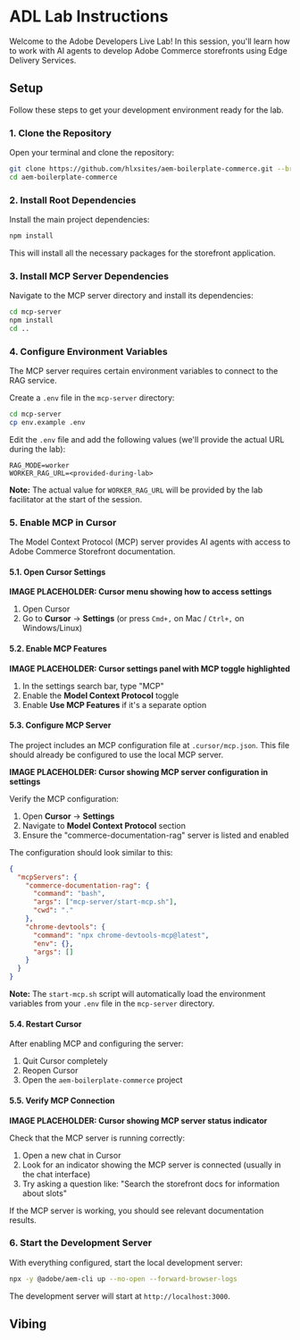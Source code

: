 # ADL Lab Instructions

Welcome to the Adobe Developers Live Lab! In this session, you'll learn how to work with AI agents to develop Adobe Commerce storefronts using Edge Delivery Services.

## Setup

Follow these steps to get your development environment ready for the lab.

### 1. Clone the Repository

Open your terminal and clone the repository:

```bash
git clone https://github.com/hlxsites/aem-boilerplate-commerce.git --branch agentic-dev
cd aem-boilerplate-commerce
```

### 2. Install Root Dependencies

Install the main project dependencies:

```bash
npm install
```

This will install all the necessary packages for the storefront application.

### 3. Install MCP Server Dependencies

Navigate to the MCP server directory and install its dependencies:

```bash
cd mcp-server
npm install
cd ..
```

### 4. Configure Environment Variables

The MCP server requires certain environment variables to connect to the RAG service.

Create a `.env` file in the `mcp-server` directory:

```bash
cd mcp-server
cp env.example .env
```

Edit the `.env` file and add the following values (we'll provide the actual URL during the lab):

```env
RAG_MODE=worker
WORKER_RAG_URL=<provided-during-lab>
```

**Note:** The actual value for `WORKER_RAG_URL` will be provided by the lab facilitator at the start of the session.

### 5. Enable MCP in Cursor

The Model Context Protocol (MCP) server provides AI agents with access to Adobe Commerce Storefront documentation.

#### 5.1. Open Cursor Settings

**IMAGE PLACEHOLDER: Cursor menu showing how to access settings**

1. Open Cursor
2. Go to **Cursor** → **Settings** (or press `Cmd+,` on Mac / `Ctrl+,` on Windows/Linux)

#### 5.2. Enable MCP Features

**IMAGE PLACEHOLDER: Cursor settings panel with MCP toggle highlighted**

1. In the settings search bar, type "MCP"
2. Enable the **Model Context Protocol** toggle
3. Enable **Use MCP Features** if it's a separate option

#### 5.3. Configure MCP Server

The project includes an MCP configuration file at `.cursor/mcp.json`. This file should already be configured to use the local MCP server.

**IMAGE PLACEHOLDER: Cursor showing MCP server configuration in settings**

Verify the MCP configuration:

1. Open **Cursor** → **Settings**
2. Navigate to **Model Context Protocol** section
3. Ensure the "commerce-documentation-rag" server is listed and enabled

The configuration should look similar to this:

```json
{
  "mcpServers": {
    "commerce-documentation-rag": {
      "command": "bash",
      "args": ["mcp-server/start-mcp.sh"],
      "cwd": "."
    },
    "chrome-devtools": {
      "command": "npx chrome-devtools-mcp@latest",
      "env": {},
      "args": []
    }
  }
}
```

**Note:** The `start-mcp.sh` script will automatically load the environment variables from your `.env` file in the `mcp-server` directory.

#### 5.4. Restart Cursor

After enabling MCP and configuring the server:

1. Quit Cursor completely
2. Reopen Cursor
3. Open the `aem-boilerplate-commerce` project

#### 5.5. Verify MCP Connection

**IMAGE PLACEHOLDER: Cursor showing MCP server status indicator**

Check that the MCP server is running correctly:

1. Open a new chat in Cursor
2. Look for an indicator showing the MCP server is connected (usually in the chat interface)
3. Try asking a question like: "Search the storefront docs for information about slots"

If the MCP server is working, you should see relevant documentation results.

### 6. Start the Development Server

With everything configured, start the local development server:

```bash
npx -y @adobe/aem-cli up --no-open --forward-browser-logs
```

The development server will start at `http://localhost:3000`.

## Vibing

<!-- Content will be added before the lab session -->
